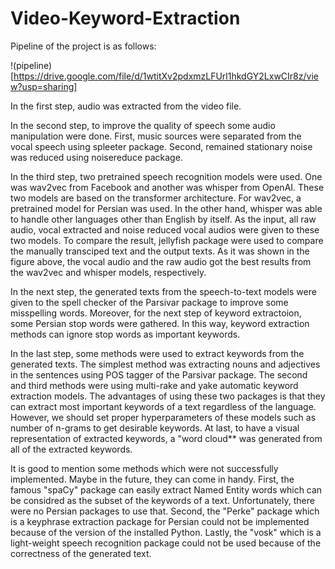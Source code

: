 # Video-Keyword-Extraction

Pipeline of the project is as follows:

!(pipeline)[https://drive.google.com/file/d/1wtitXv2pdxmzLFUrl1hkdGY2LxwCIr8z/view?usp=sharing]

In the first step, audio was extracted from the video file.

In the second step, to improve the quality of speech some audio manipulation were done. First, music sources were separated from the vocal speech using spleeter package. Second, remained stationary noise was reduced using noisereduce package.

In the third step, two pretrained speech recognition models were used. One was wav2vec from Facebook and another was whisper from OpenAI. These two models are based on the transformer architecture. For wav2vec, a pretrained model for Persian was used. In the other hand, whisper was able to handle other languages other than English by itself. As the input, all raw audio, vocal extracted and noise reduced vocal audios were given to these two models. To compare the result, jellyfish package were used to compare the manually transciped text and the output texts. As it was shown in the figure above, the vocal audio and the raw audio got the best results from the wav2vec and whisper models, respectively.

In the next step, the generated texts from the speech-to-text models were given to the spell checker of the Parsivar package to improve some misspelling words. Moreover, for the next step of keyword extractoion, some Persian stop words were gathered. In this way, keyword extraction methods can ignore stop words as important keywords.

In the last step, some methods were used to extract keywords from the generated texts. The simplest method was extracting nouns and adjectives in the sentences using POS tagger of the Parsivar package. The second and third methods were using multi-rake and yake automatic keyword extraction models. The advantages of using these two packages is that they can extract most important keywords of a text regardless of the language. However, we should set proper hyperparameters of these models such as number of n-grams to get desirable keywords. At last, to have a visual representation of extracted keywords, a "word cloud** was generated from all of the extracted keywords.

It is good to mention some methods which were not successfully implemented. Maybe in the future, they can come in handy. First, the famous "spaCy" package can easily extract Named Entity words which can be considred as the subset of the keywords of a text. Unfortunately, there were no Persian packages to use that. Second, the "Perke" package which is a keyphrase extraction package for Persian could not be implemented because of the version of the installed Python. Lastly, the "vosk" which is a light-weight speech recognition package could not be used because of the correctness of the generated text.
